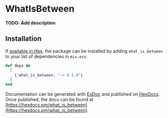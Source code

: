 # WhatIsBetween

**TODO: Add description**

## Installation

If [available in Hex](https://hex.pm/docs/publish), the package can be installed
by adding `what_is_between` to your list of dependencies in `mix.exs`:

```elixir
def deps do
  [
    {:what_is_between, "~> 0.1.0"}
  ]
end
```

Documentation can be generated with [ExDoc](https://github.com/elixir-lang/ex_doc)
and published on [HexDocs](https://hexdocs.pm). Once published, the docs can
be found at [https://hexdocs.pm/what_is_between](https://hexdocs.pm/what_is_between).

